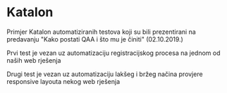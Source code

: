 # Katalon

Primjer Katalon automatiziranih testova koji su bili prezentirani na predavanju "Kako postati QAA i što mu je činiti" (02.10.2019.)

Prvi test je vezan uz automatizaciju registracijskog procesa na jednom od naših web rješenja

Drugi test je vezan uz automatizaciju lakšeg i bržeg načina provjere responsive layouta nekog web rješenja
